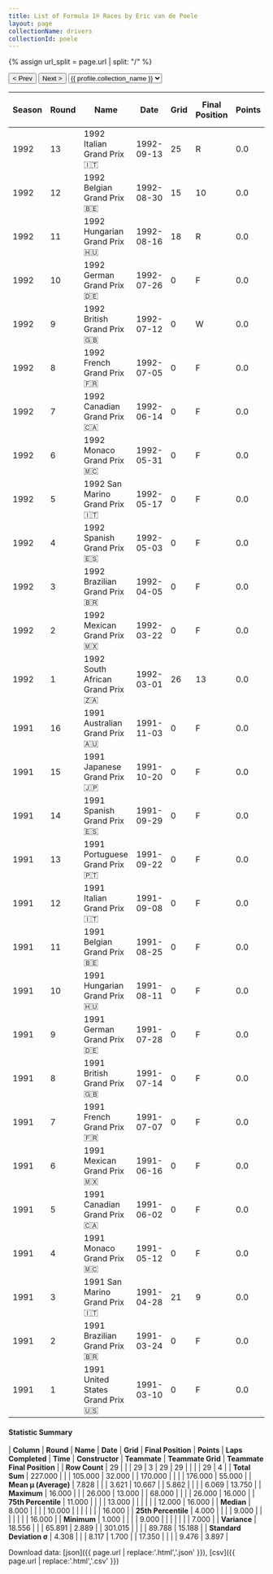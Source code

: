 ```yaml
---
title: List of Formula 1® Races by Eric van de Poele
layout: page
collectionName: drivers
collectionId: poele
---
```


{% assign url_split = page.url | split: "/" %}
<div id="collection-navigation">
<button onclick="selector.options[selector.selectedIndex-1].value && (window.location = selector.options[selector.selectedIndex-1].value);">&lt; Prev</button>
<button onclick="selector.options[selector.selectedIndex+1].value && (window.location = selector.options[selector.selectedIndex+1].value);">Next &gt;</button>
<select id="selector" onchange="this.options[this.selectedIndex].value && (window.location = this.options[this.selectedIndex].value);">
  {% for collectionId in site.data[page.collectionName].refs %}
    {% if collectionId == page.collectionId %}
      {% assign selected = "selected" %}
    {% else %}
      {% assign selected = "" %}
    {% endif %}
    {% assign profile = site.data[page.collectionName][collectionId].profile %}
    <option value="/f1/{{ page.collectionName }}/{{ collectionId }}/{{ url_split[4] }}" {{ selected }}>{{ profile.collection_name }}</option>
  {% endfor %}
</select>
</div>

| Season | Round | Name | Date | Grid | Final Position | Points | Laps Completed | Time | Constructor | Teammate | Teammate Grid | Teammate Final Position |
|--|--|--|--|--|--|--|--|--|--|--|--|--|
| 1992 | 13 | 1992 Italian Grand Prix 🇮🇹 | 1992-09-13 | 25 | R | 0.0 | 0 |   | Fondmetal 🇮🇹 | [Gabriele Tarquini 🇮🇹](/f1/drivers/tarquini) | 20 | R |
| 1992 | 12 | 1992 Belgian Grand Prix 🇧🇪 | 1992-08-30 | 15 | 10 | 0.0 | 43 |   | Fondmetal 🇮🇹 | [Gabriele Tarquini 🇮🇹](/f1/drivers/tarquini) | 11 | R |
| 1992 | 11 | 1992 Hungarian Grand Prix 🇭🇺 | 1992-08-16 | 18 | R | 0.0 | 2 |   | Fondmetal 🇮🇹 | [Gabriele Tarquini 🇮🇹](/f1/drivers/tarquini) | 12 | R |
| 1992 | 10 | 1992 German Grand Prix 🇩🇪 | 1992-07-26 | 0 | F | 0.0 | 0 |   | Brabham 🇬🇧 | [Damon Hill 🇬🇧](/f1/drivers/damon_hill) | 0 | F |
| 1992 | 9 | 1992 British Grand Prix 🇬🇧 | 1992-07-12 | 0 | W | 0.0 | 0 |   | Brabham 🇬🇧 | [Damon Hill 🇬🇧](/f1/drivers/damon_hill) | 26 | 16 |
| 1992 | 8 | 1992 French Grand Prix 🇫🇷 | 1992-07-05 | 0 | F | 0.0 | 0 |   | Brabham 🇬🇧 | [Damon Hill 🇬🇧](/f1/drivers/damon_hill) | 0 | F |
| 1992 | 7 | 1992 Canadian Grand Prix 🇨🇦 | 1992-06-14 | 0 | F | 0.0 | 0 |   | Brabham 🇬🇧 | [Damon Hill 🇬🇧](/f1/drivers/damon_hill) | 0 | F |
| 1992 | 6 | 1992 Monaco Grand Prix 🇲🇨 | 1992-05-31 | 0 | F | 0.0 | 0 |   | Brabham 🇬🇧 | [Damon Hill 🇬🇧](/f1/drivers/damon_hill) | 0 | F |
| 1992 | 5 | 1992 San Marino Grand Prix 🇮🇹 | 1992-05-17 | 0 | F | 0.0 | 0 |   | Brabham 🇬🇧 | [Damon Hill 🇬🇧](/f1/drivers/damon_hill) | 0 | F |
| 1992 | 4 | 1992 Spanish Grand Prix 🇪🇸 | 1992-05-03 | 0 | F | 0.0 | 0 |   | Brabham 🇬🇧 | [Damon Hill 🇬🇧](/f1/drivers/damon_hill) | 0 | F |
| 1992 | 3 | 1992 Brazilian Grand Prix 🇧🇷 | 1992-04-05 | 0 | F | 0.0 | 0 |   | Brabham 🇬🇧 | [Giovanna Amati 🇮🇹](/f1/drivers/amati) | 0 | F |
| 1992 | 2 | 1992 Mexican Grand Prix 🇲🇽 | 1992-03-22 | 0 | F | 0.0 | 0 |   | Brabham 🇬🇧 | [Giovanna Amati 🇮🇹](/f1/drivers/amati) | 0 | F |
| 1992 | 1 | 1992 South African Grand Prix 🇿🇦 | 1992-03-01 | 26 | 13 | 0.0 | 68 |   | Brabham 🇬🇧 | [Giovanna Amati 🇮🇹](/f1/drivers/amati) | 0 | F |
| 1991 | 16 | 1991 Australian Grand Prix 🇦🇺 | 1991-11-03 | 0 | F | 0.0 | 0 |   | Lambo 🇮🇹 | [Nicola Larini 🇮🇹](/f1/drivers/larini) | 19 | R |
| 1991 | 15 | 1991 Japanese Grand Prix 🇯🇵 | 1991-10-20 | 0 | F | 0.0 | 0 |   | Lambo 🇮🇹 | [Nicola Larini 🇮🇹](/f1/drivers/larini) | 0 | F |
| 1991 | 14 | 1991 Spanish Grand Prix 🇪🇸 | 1991-09-29 | 0 | F | 0.0 | 0 |   | Lambo 🇮🇹 | [Nicola Larini 🇮🇹](/f1/drivers/larini) | 0 | F |
| 1991 | 13 | 1991 Portuguese Grand Prix 🇵🇹 | 1991-09-22 | 0 | F | 0.0 | 0 |   | Lambo 🇮🇹 | [Nicola Larini 🇮🇹](/f1/drivers/larini) | 0 | F |
| 1991 | 12 | 1991 Italian Grand Prix 🇮🇹 | 1991-09-08 | 0 | F | 0.0 | 0 |   | Lambo 🇮🇹 | [Nicola Larini 🇮🇹](/f1/drivers/larini) | 23 | 16 |
| 1991 | 11 | 1991 Belgian Grand Prix 🇧🇪 | 1991-08-25 | 0 | F | 0.0 | 0 |   | Lambo 🇮🇹 | [Nicola Larini 🇮🇹](/f1/drivers/larini) | 0 | F |
| 1991 | 10 | 1991 Hungarian Grand Prix 🇭🇺 | 1991-08-11 | 0 | F | 0.0 | 0 |   | Lambo 🇮🇹 | [Nicola Larini 🇮🇹](/f1/drivers/larini) | 24 | 16 |
| 1991 | 9 | 1991 German Grand Prix 🇩🇪 | 1991-07-28 | 0 | F | 0.0 | 0 |   | Lambo 🇮🇹 | [Nicola Larini 🇮🇹](/f1/drivers/larini) | 24 | R |
| 1991 | 8 | 1991 British Grand Prix 🇬🇧 | 1991-07-14 | 0 | F | 0.0 | 0 |   | Lambo 🇮🇹 | [Nicola Larini 🇮🇹](/f1/drivers/larini) | 0 | F |
| 1991 | 7 | 1991 French Grand Prix 🇫🇷 | 1991-07-07 | 0 | F | 0.0 | 0 |   | Lambo 🇮🇹 | [Nicola Larini 🇮🇹](/f1/drivers/larini) | 0 | F |
| 1991 | 6 | 1991 Mexican Grand Prix 🇲🇽 | 1991-06-16 | 0 | F | 0.0 | 0 |   | Lambo 🇮🇹 | [Nicola Larini 🇮🇹](/f1/drivers/larini) | 0 | F |
| 1991 | 5 | 1991 Canadian Grand Prix 🇨🇦 | 1991-06-02 | 0 | F | 0.0 | 0 |   | Lambo 🇮🇹 | [Nicola Larini 🇮🇹](/f1/drivers/larini) | 0 | F |
| 1991 | 4 | 1991 Monaco Grand Prix 🇲🇨 | 1991-05-12 | 0 | F | 0.0 | 0 |   | Lambo 🇮🇹 | [Nicola Larini 🇮🇹](/f1/drivers/larini) | 0 | F |
| 1991 | 3 | 1991 San Marino Grand Prix 🇮🇹 | 1991-04-28 | 21 | 9 | 0.0 | 57 |   | Lambo 🇮🇹 | [Nicola Larini 🇮🇹](/f1/drivers/larini) | 0 | F |
| 1991 | 2 | 1991 Brazilian Grand Prix 🇧🇷 | 1991-03-24 | 0 | F | 0.0 | 0 |   | Lambo 🇮🇹 | [Nicola Larini 🇮🇹](/f1/drivers/larini) | 0 | F |
| 1991 | 1 | 1991 United States Grand Prix 🇺🇸 | 1991-03-10 | 0 | F | 0.0 | 0 |   | Lambo 🇮🇹 | [Nicola Larini 🇮🇹](/f1/drivers/larini) | 17 | 7 |

#### Statistic Summary

| **Column** | **Round** | **Name** | **Date** | **Grid** | **Final Position** | **Points** | **Laps Completed** | **Time** | **Constructor** | **Teammate** | **Teammate Grid** | **Teammate Final Position** |
| **Row Count** | 29 |  |  | 29 | 3 | 29 | 29 |  |  |  | 29 | 4 |
| **Total Sum** | 227.000 |  |  | 105.000 | 32.000 |  | 170.000 |  |  |  | 176.000 | 55.000 |
| **Mean μ (Average)** | 7.828 |  |  | 3.621 | 10.667 |  | 5.862 |  |  |  | 6.069 | 13.750 |
| **Maximum** | 16.000 |  |  | 26.000 | 13.000 |  | 68.000 |  |  |  | 26.000 | 16.000 |
| **75th Percentile** | 11.000 |  |  |  | 13.000 |  |  |  |  |  | 12.000 | 16.000 |
| **Median** | 8.000 |  |  |  | 10.000 |  |  |  |  |  |  | 16.000 |
| **25th Percentile** | 4.000 |  |  |  | 9.000 |  |  |  |  |  |  | 16.000 |
| **Minimum** | 1.000 |  |  |  | 9.000 |  |  |  |  |  |  | 7.000 |
| **Variance** | 18.556 |  |  | 65.891 | 2.889 |  | 301.015 |  |  |  | 89.788 | 15.188 |
| **Standard Deviation σ** | 4.308 |  |  | 8.117 | 1.700 |  | 17.350 |  |  |  | 9.476 | 3.897 |

Download data: [json]({{ page.url | replace:'.html','.json' }}), [csv]({{ page.url | replace:'.html','.csv' }})
